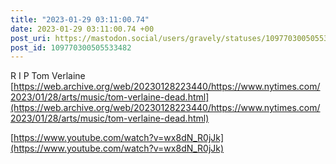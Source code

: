 ```yaml
---
title: "2023-01-29 03:11:00.74"
date: 2023-01-29 03:11:00.74 +00
post_uri: https://mastodon.social/users/gravely/statuses/109770300505533482
post_id: 109770300505533482
---
```

R I P Tom Verlaine [https://web.archive.org/web/20230128223440/https://www.nytimes.com/2023/01/28/arts/music/tom-verlaine-dead.html](https://web.archive.org/web/20230128223440/https://www.nytimes.com/2023/01/28/arts/music/tom-verlaine-dead.html)

[https://www.youtube.com/watch?v=wx8dN_R0jJk](https://www.youtube.com/watch?v=wx8dN_R0jJk)


